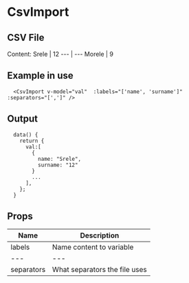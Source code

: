 # CsvImport

## CSV File
  Content:
  Srele | 12
  --- | --- 
  Morele | 9

## Example in use

```
  <CsvImport v-model="val"  :labels="['name', 'surname']" :separators="[',']" />
```

## Output
```
  data() {
    return {
      val:[
        {
          name: "Srele",
          surname: "12"
        }
        ...
      ],
    };
  }
```

## Props

Name | Description 
--- | --- 
labels | Name content to variable
--- | --- 
separators | What separators the file uses
